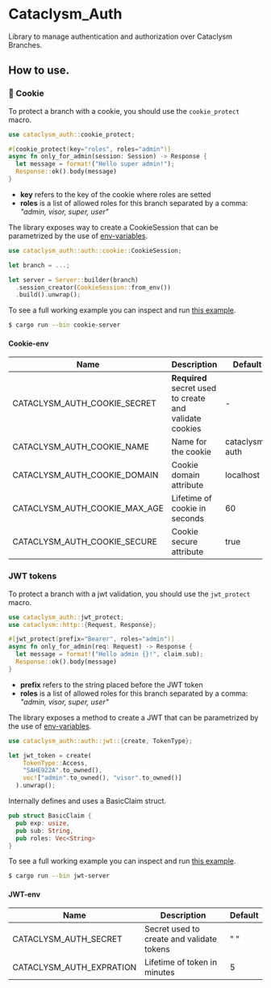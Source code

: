 # Cataclysm_Auth

Library to manage authentication and authorization over Cataclysm Branches.

## How to use.
### 🍪 Cookie
To protect a branch with a cookie, you should use the `cookie_protect` macro.

```rust
use cataclysm_auth::cookie_protect;

#[cookie_protect(key="roles", roles="admin")]
async fn only_for_admin(session: Session) -> Response {
  let message = format!("Hello super admin!");
  Response::ok().body(message)
}
```
- **key** refers to the key of the cookie where roles are setted 
- **roles** is a list of allowed roles for this branch separated by a comma: *"admin, visor, super, user"* 

The library exposes way to create a CookieSession that can be parametrized by the use of [env-variables](#cookie-env).

```rust
use cataclysm_auth::auth::cookie::CookieSession;

let branch = ...;

let server = Server::builder(branch)
  .session_creator(CookieSession::from_env())
  .build().unwrap();

```

To see a full working example you can inspect and run [this example](./src/bin/cookie-server.rs).


```bash
$ cargo run --bin cookie-server
````

#### Cookie-env

| Name | Description | Default |
|--|--|--|
| CATACLYSM_AUTH_COOKIE_SECRET | **Required** secret used to create and validate cookies | - |
| CATACLYSM_AUTH_COOKIE_NAME | Name for the cookie | cataclysm-auth |
| CATACLYSM_AUTH_COOKIE_DOMAIN | Cookie domain attribute | localhost |
| CATACLYSM_AUTH_COOKIE_MAX_AGE | Lifetime of cookie in seconds | 60 |
| CATACLYSM_AUTH_COOKIE_SECURE | Cookie secure attribute | true |

### JWT tokens

To protect a branch with a jwt validation, you should use the `jwt_protect` macro.
```rust
use cataclysm_auth::jwt_protect;
use cataclysm::http::{Request, Response};

#[jwt_protect(prefix="Bearer", roles="admin")]
async fn only_for_admin(req: Request) -> Response {
  let message = format!("Hello admin {}!", claim.sub);
  Response::ok().body(message)
}
```
- **prefix** refers to the string placed before the JWT token 
- **roles** is a list of allowed roles for this branch separated by a comma: *"admin, visor, super, user"* 


The library exposes a method to create a JWT that can be parametrized by the use of [env-variables](#jwt-env).

```rust
use cataclysm_auth::auth::jwt::{create, TokenType};

let jwt_token = create(
    TokenType::Access, 
    "SAHE922A".to_owned(),
    vec!["admin".to_owned(), "visor".to_owned()]
  ).unwrap();
```

Internally defines and uses a BasicClaim struct.
```rust
pub struct BasicClaim {
  pub exp: usize,
  pub sub: String,
  pub roles: Vec<String>
}
```

To see a full working example you can inspect and run [this example](./src/bin/jwt-server.rs).

```bash
$ cargo run --bin jwt-server
```

#### JWT-env

| Name | Description | Default |
|--|--|--|
| CATACLYSM_AUTH_SECRET | Secret used to create and validate tokens | " " |
| CATACLYSM_AUTH_EXPRATION | Lifetime of token in minutes | 5|


